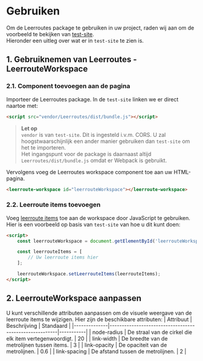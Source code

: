 # Gebruiken
Om de Leerroutes package te gebruiken in uw project, raden wij aan om de voorbeeld te bekijken van [test-site](../src/test-site/public/index.html). \
Hieronder een uitleg over wat er in `test-site` te zien is.

## 1. Gebruiknemen van Leerroutes - LeerrouteWorkspace
### 2.1. Component toevoegen aan de pagina
Importeer de Leerroutes package. In de `test-site` linken we er direct naartoe met:
```html
<script src="vendor/Leerroutes/dist/bundle.js"></script>
```
>**Let op** \
> `vendor` is van `test-site`. Dit is ingesteld i.v.m. CORS. U zal hoogstwaarschijnlijk een ander manier gebruiken dan `test-site` om het te importeren. \
> Het ingangspunt voor de package is daarnaast altijd `Leerroutes/dist/bundle.js` omdat er Webpack is gebruikt.

Vervolgens voeg de Leerroutes workspace component toe aan uw HTML-pagina.

```html
<leerroute-workspace id="leerrouteWorkspace"></leerroute-workspace>
```

### 2.2. Leerroute items toevoegen
Voeg [leerroute items](./leerrouteitem.md) toe aan de workspace door JavaScript te gebruiken. Hier is een voorbeeld op basis van `test-site` van hoe u dit kunt doen:
```html
<script>
    const leerrouteWorkspace = document.getElementById('leerrouteWorkspace');

    const leerrouteItems = [
        // Uw leerroute items hier
    ];

    leerrouteWorkspace.setLeerrouteItems(leerrouteItems);
</script>
```

## 2. LeerrouteWorkspace aanpassen
U kunt verschillende attributen aanpassen om de visuele weergave van de leerroute items te wijzigen. Hier zijn de beschikbare attributen:
| Attribuut    | Beschrijving                                           | Standaard |
|--------------|--------------------------------------------------------|-----------|
| node-radius  | De straal van de cirkel die elk item vertegenwoordigt. | 20        |
| link-width   | De breedte van de metrolijnen tussen items.            | 3         |
| link-opacity | De opaciteit van de metrolijnen.                       | 0.6       |
| link-spacing | De afstand tussen de metrolijnen.                      | 2         |

